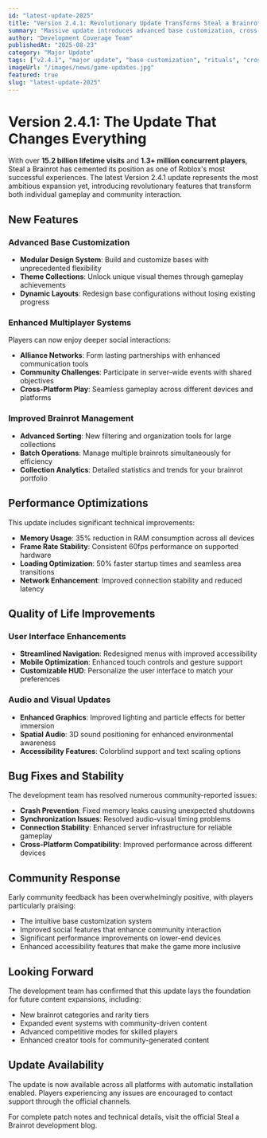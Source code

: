 ```yaml
---
id: "latest-update-2025"
title: "Version 2.4.1: Revolutionary Update Transforms Steal a Brainrot Experience"
summary: "Massive update introduces advanced base customization, cross-platform multiplayer, ritual systems, and performance optimizations that solidify the game's position as Roblox's premier experience"
author: "Development Coverage Team"
publishedAt: "2025-08-23"
category: "Major Update"
tags: ["v2.4.1", "major update", "base customization", "rituals", "cross-platform", "performance"]
imageUrl: "/images/news/game-updates.jpg"
featured: true
slug: "latest-update-2025"
---
```


# Version 2.4.1: The Update That Changes Everything

With over **15.2 billion lifetime visits** and **1.3+ million concurrent players**, Steal a Brainrot has cemented its position as one of Roblox's most successful experiences. The latest Version 2.4.1 update represents the most ambitious expansion yet, introducing revolutionary features that transform both individual gameplay and community interaction.

## New Features

### Advanced Base Customization
- **Modular Design System**: Build and customize bases with unprecedented flexibility
- **Theme Collections**: Unlock unique visual themes through gameplay achievements  
- **Dynamic Layouts**: Redesign base configurations without losing existing progress

### Enhanced Multiplayer Systems
Players can now enjoy deeper social interactions:
- **Alliance Networks**: Form lasting partnerships with enhanced communication tools
- **Community Challenges**: Participate in server-wide events with shared objectives
- **Cross-Platform Play**: Seamless gameplay across different devices and platforms

### Improved Brainrot Management
- **Advanced Sorting**: New filtering and organization tools for large collections
- **Batch Operations**: Manage multiple brainrots simultaneously for efficiency
- **Collection Analytics**: Detailed statistics and trends for your brainrot portfolio

## Performance Optimizations

This update includes significant technical improvements:
- **Memory Usage**: 35% reduction in RAM consumption across all devices
- **Frame Rate Stability**: Consistent 60fps performance on supported hardware
- **Loading Optimization**: 50% faster startup times and seamless area transitions
- **Network Enhancement**: Improved connection stability and reduced latency

## Quality of Life Improvements

### User Interface Enhancements
- **Streamlined Navigation**: Redesigned menus with improved accessibility
- **Mobile Optimization**: Enhanced touch controls and gesture support
- **Customizable HUD**: Personalize the user interface to match your preferences

### Audio and Visual Updates
- **Enhanced Graphics**: Improved lighting and particle effects for better immersion
- **Spatial Audio**: 3D sound positioning for enhanced environmental awareness
- **Accessibility Features**: Colorblind support and text scaling options

## Bug Fixes and Stability

The development team has resolved numerous community-reported issues:
- **Crash Prevention**: Fixed memory leaks causing unexpected shutdowns
- **Synchronization Issues**: Resolved audio-visual timing problems
- **Connection Stability**: Enhanced server infrastructure for reliable gameplay
- **Cross-Platform Compatibility**: Improved performance across different devices

## Community Response

Early community feedback has been overwhelmingly positive, with players particularly praising:
- The intuitive base customization system
- Improved social features that enhance community interaction
- Significant performance improvements on lower-end devices
- Enhanced accessibility features that make the game more inclusive

## Looking Forward

The development team has confirmed that this update lays the foundation for future content expansions, including:
- New brainrot categories and rarity tiers
- Expanded event systems with community-driven content
- Advanced competitive modes for skilled players
- Enhanced creator tools for community-generated content

## Update Availability

The update is now available across all platforms with automatic installation enabled. Players experiencing any issues are encouraged to contact support through the official channels.

For complete patch notes and technical details, visit the official Steal a Brainrot development blog.